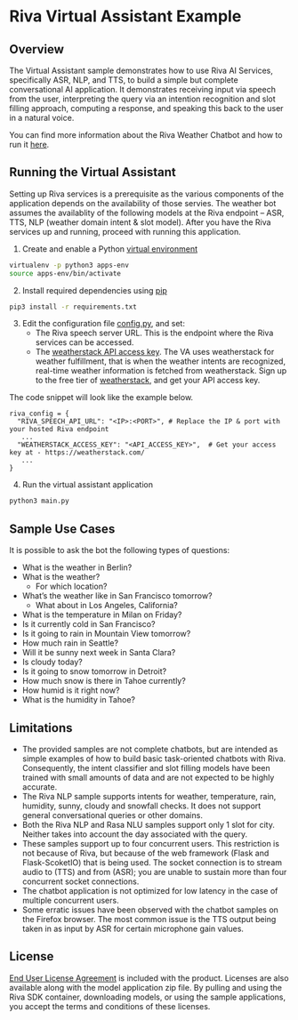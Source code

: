 # Riva Virtual Assistant Example

## Overview

The Virtual Assistant sample demonstrates how to use Riva AI Services, specifically ASR, NLP, and TTS, to build a simple but complete conversational AI application. It demonstrates receiving input via speech from the user, interpreting the query via an intention recognition and slot filling approach, computing a response, and speaking this back to the user in a natural voice.

You can find more information about the Riva Weather Chatbot and how to run it [here](https://docs.nvidia.com/deeplearning/riva/user-guide/docs/samples/weather.html).

## Running the Virtual Assistant

Setting up Riva services is a prerequisite as the various components of the application depends on the availability of those servies. The weather bot assumes the availablity of the following models at the Riva endpoint – ASR, TTS, NLP (weather domain intent & slot model). After you have the Riva services up and running, proceed with running this application.

1. Create and enable a Python [virtual environment](https://virtualenv.pypa.io/en/latest/)
```bash
virtualenv -p python3 apps-env
source apps-env/bin/activate
```

2. Install required dependencies using [pip](https://pip.pypa.io/en/stable/)
```bash
pip3 install -r requirements.txt
```

3. Edit the configuration file [config.py](./config.py), and set:
    * The Riva speech server URL. This is the endpoint where the Riva services can be accessed. 
    * The [weatherstack API access key](https://weatherstack.com/documentation). The VA uses weatherstack for weather fulfillment, that is when the weather intents are recognized, real-time weather information is fetched from weatherstack. Sign up to the free tier of [weatherstack](https://weatherstack.com/), and get your API access key. 

The code snippet will look like the example below.
```python3
riva_config = {
  "RIVA_SPEECH_API_URL": "<IP>:<PORT>", # Replace the IP & port with your hosted Riva endpoint
   ...
  "WEATHERSTACK_ACCESS_KEY": "<API_ACCESS_KEY>",  # Get your access key at - https://weatherstack.com/
   ...
}
```

4. Run the virtual assistant application
```bash
python3 main.py
```

## Sample Use Cases
It is possible to ask the bot the following types of questions:

* What is the weather in Berlin?
* What is the weather?
    * For which location?
* What’s the weather like in San Francisco tomorrow?
    * What about in Los Angeles, California?
* What is the temperature in Milan on Friday?
* Is it currently cold in San Francisco?
* Is it going to rain in Mountain View tomorrow?
* How much rain in Seattle?
* Will it be sunny next week in Santa Clara?
* Is cloudy today?
* Is it going to snow tomorrow in Detroit?
* How much snow is there in Tahoe currently?
* How humid is it right now?
* What is the humidity in Tahoe?

## Limitations
* The provided samples are not complete chatbots, but are intended as simple examples of how to build basic task-oriented chatbots with Riva. Consequently, the intent classifier and slot filling models have been trained with small amounts of data and are not expected to be highly accurate.
* The Riva NLP sample supports intents for weather, temperature, rain, humidity, sunny, cloudy and snowfall checks. It does not support general conversational queries or other domains.
* Both the Riva NLP and Rasa NLU samples support only 1 slot for city. Neither takes into account the day associated with the query.
* These samples support up to four concurrent users. This restriction is not because of Riva, but because of the web framework (Flask and Flask-ScoketIO) that is being used. The socket connection is to stream audio to (TTS) and from (ASR); you are unable to sustain more than four concurrent socket connections.
* The chatbot application is not optimized for low latency in the case of multiple concurrent users.
* Some erratic issues have been observed with the chatbot samples on the Firefox browser. The most common issue is the TTS output being taken in as input by ASR for certain microphone gain values.

## License
[End User License Agreement](https://developer.download.nvidia.com/licenses/Riva_Pre-Release_Evaluation_License_23Jan2020.pdf) is included with the product. Licenses are also available along with the model application zip file. By pulling and using the Riva SDK container, downloading models, or using the sample applications, you accept the terms and conditions of these licenses.
